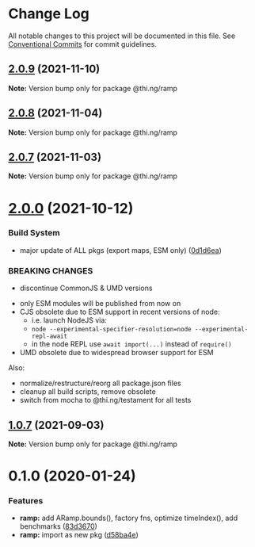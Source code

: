 # Change Log

All notable changes to this project will be documented in this file.
See [Conventional Commits](https://conventionalcommits.org) for commit guidelines.

## [2.0.9](https://github.com/thi-ng/umbrella/compare/@thi.ng/ramp@2.0.8...@thi.ng/ramp@2.0.9) (2021-11-10)

**Note:** Version bump only for package @thi.ng/ramp





## [2.0.8](https://github.com/thi-ng/umbrella/compare/@thi.ng/ramp@2.0.7...@thi.ng/ramp@2.0.8) (2021-11-04)

**Note:** Version bump only for package @thi.ng/ramp





## [2.0.7](https://github.com/thi-ng/umbrella/compare/@thi.ng/ramp@2.0.6...@thi.ng/ramp@2.0.7) (2021-11-03)

**Note:** Version bump only for package @thi.ng/ramp





# [2.0.0](https://github.com/thi-ng/umbrella/compare/@thi.ng/ramp@1.0.7...@thi.ng/ramp@2.0.0) (2021-10-12)


### Build System

* major update of ALL pkgs (export maps, ESM only) ([0d1d6ea](https://github.com/thi-ng/umbrella/commit/0d1d6ea9fab2a645d6c5f2bf2591459b939c09b6))


### BREAKING CHANGES

* discontinue CommonJS & UMD versions

- only ESM modules will be published from now on
- CJS obsolete due to ESM support in recent versions of node:
  - i.e. launch NodeJS via:
  - `node --experimental-specifier-resolution=node --experimental-repl-await`
  - in the node REPL use `await import(...)` instead of `require()`
- UMD obsolete due to widespread browser support for ESM

Also:
- normalize/restructure/reorg all package.json files
- cleanup all build scripts, remove obsolete
- switch from mocha to @thi.ng/testament for all tests






##  [1.0.7](https://github.com/thi-ng/umbrella/compare/@thi.ng/ramp@1.0.6...@thi.ng/ramp@1.0.7) (2021-09-03)

**Note:** Version bump only for package @thi.ng/ramp

#  0.1.0 (2020-01-24)

###  Features

- **ramp:** add ARamp.bounds(), factory fns, optimize timeIndex(), add benchmarks ([83d3670](https://github.com/thi-ng/umbrella/commit/83d3670c7322fd2b47c27e0bda896b9ab83ffd7c))
- **ramp:** import as new pkg ([d58ba4e](https://github.com/thi-ng/umbrella/commit/d58ba4ed4d2ba76ca9c748cf23fcd86a0ff9cca7))
